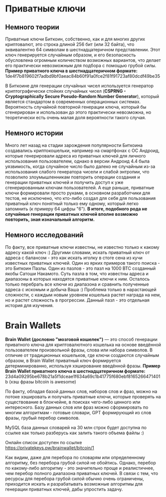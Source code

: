 # Приватные ключи

## Немного теории

Приватные ключи Биткоин, собственно, как и для многих других криптовалют, это строка длиной 256 бит (или 32 байта), что эквивалентно 64 символам в шестнадцатеричном представлении. 
Этот ключ генерируется случайным образом, и его безопасность обусловлена огромным количеством возможных вариантов, что делает его практически невозможным для подбора с помощью грубой силы. 
**Пример приватного ключа в шестнадцатеричном формате:** 1de4f7b819602f7adbd9bf0aeac84b60f91a0fce2f81f91723af80dcdf49be35

В Биткоине для генерации случайных чисел используется генератор криптографически стойких случайных чисел (**CSPRNG - Cryptographically Secure Pseudo-Random Number Generator**), который является стандартом в современных операционных системах. 
Вероятность случайной повторной генерации ключа, который бы сгенерирован и использован до этого практически невозможна, но теоретически есть очень малая доля вероятности такого случая.

## Немного истории
Много лет назад на стадии зарождения популярности Биткоина создавались криптокошельки, например на смартфонах с ОС Андроид, которые генерировали адреса из приватных ключей для личного использования пользователем, однако в версии Андроид 4.4 была уязвимость, когда случайное число было далеко не случайным из-за использования слабого генератора чисели и слабой энтропии, что позволило злоумышленникам повторить операции создания и генерации приватных ключей и получить доступ к уже сгенерированным ключам пользователей.
А еще раньше, приватные ключи формировали просто руками, в основном разработчики для тестов, не исключено, что кто-либо создал для себя для пользования приватный ключ понятный только ему одному, который легко запомнить (к примеру 64 цифры "6").
**В итоге, подобного рода не случайные генерации приватных ключей вполне возможно повторить, зная изначальный алгоритм.**

## Немного исследований
По факту, все приватные ключи известны, не известно только к какому адресу какой ключ :) Другими словами, искать приватный ключ от адреса с балансом - это как искать иголку в стоге сена из кучи известных приватных ключей.
Один из ярких примеров такого поиска - это Биткоин Пазлы. Один из пазлов - это пазл на 1000 BTC созданный якобы Сатоши Накамото. Суть пазла в том, что известны адреса и диапазоны в которых находятся приватные ключи к ним. Осталось только перебрать все ключи из диапазона и сравнить полученные адреса с искомым и добыча Ваша :) Проблема только в нарастающей сложности, с каждым новым уровнем кошелька растет награда на нем, но и растет сложность в прогрессии. Данный пазл - это отдельная история для изучения.

# Brain Wallets
**Brain Wallet (дословно "мозговой кошелек")** — это способ генерации приватного ключа для криптовалютного кошелька на основе введённой пользователем произвольной фразы, слова или набора символов. В отличие от традиционных кошельков, где ключи создаются случайным образом, в Brain Wallet приватный ключ формируется детерминированно, используя хэширование введённой фразы.
**Пример Brain Wallet приватного ключа в шестнадцатеричном формате:** 23d4a09295be678b21a5f1dceae1f634a69c1b41775f680ebf8165266471401b (хэш фразы bitcoin is awesome)

По факту, обладая базой данных слов, наборов слов и фраз, можно на потоке хэшировать и получать приватные ключи, которые проверять на существование в блокчейне, в поисках чего-либо ценного или интересного. Базу данных слов или фраз можно сформировать по многим алгоритмам - готовые словари, GPT формирующий из слов фразы, грубый перебор символов.

MySQL база данных словарей на 30 млн строк будет доступна по ссылке как только разберусь как залить такого объема файлы :)

Онлайн список доступен по ссылке https://privatekeys.pw/brainwallet/bitcoin/1

Как видим, даже для перебора по словарям или определенному алгоритму, без перебора грубой силой не обойтись. Однако, перебор по какому-либо алгоритму - это значительно проще и реалистичнее, чем перебор полного диапазона приватных ключей.
В связи с тем, что ресурсы для перебора грубой силой обычно очень ограничены, приходится искать и разрабатывать возможные алгоритмы для генерации приватных ключей, дабы упростить задачу.

